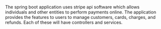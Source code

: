The spring boot application uses stripe api software which allows individuals and other entities to perform payments online. The application provides the features to users to manage 
customers, cards, charges, and refunds. Each of these will have controllers and services.

